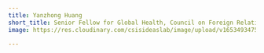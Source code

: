 ```yaml
---
title: Yanzhong Huang
short_title: Senior Fellow for Global Health, Council on Foreign Relations
image: https://res.cloudinary.com/csisideaslab/image/upload/v1653493475/health-commission/Huang_dl1_mpd8nq.jpg

---
```

